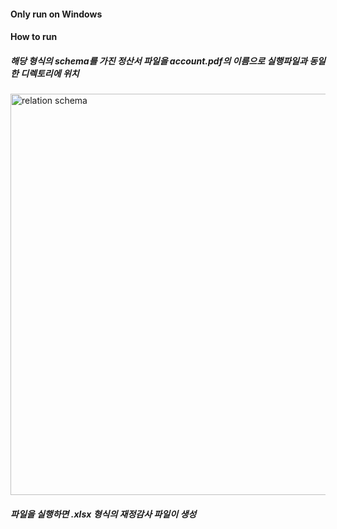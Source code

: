 #### Only run on Windows
#### How to run
##### 해당 형식의 schema를 가진 정산서 파일을 account.pdf의 이름으로 실행파일과 동일한 디렉토리에 위치
<img width="642" alt="relation schema" src="https://github.com/user-attachments/assets/112cc3b9-5ba7-40ae-8973-1a5919cb415c">

##### 파일을 실행하면 .xlsx 형식의 재정감사 파일이 생성
